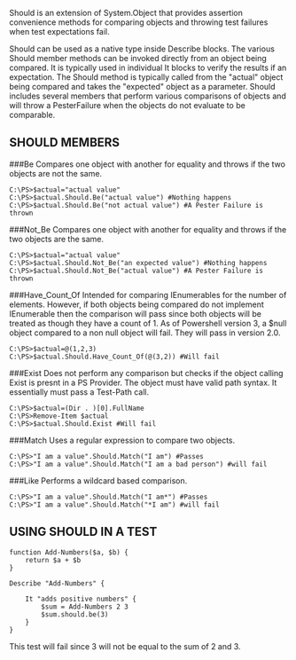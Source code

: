 Should is an extension of System.Object that provides assertion convenience methods for comparing objects and throwing test failures when test expectations fail.

Should can be used as a native type inside Describe blocks. The various Should member methods can be invoked 
directly from an object being compared. It is typically used in individual It blocks to verify the results if an expectation. The Should method is typically called from the "actual" object being compared and takes the "expected" object as a parameter. Should includes several members that perform various comparisons of objects and will throw a PesterFailure when the objects do not evaluate to be comparable.

SHOULD MEMBERS
--------------
###Be
Compares one object with another for equality and throws if the two objects are not the same.

    C:\PS>$actual="actual value"
    C:\PS>$actual.Should.Be("actual value") #Nothing happens
    C:\PS>$actual.Should.Be("not actual value") #A Pester Failure is thrown

###Not_Be
Compares one object with another for equality and throws if the two objects are the same.

    C:\PS>$actual="actual value"
    C:\PS>$actual.Should.Not_Be("an expected value") #Nothing happens
    C:\PS>$actual.Should.Not_Be("actual value") #A Pester Failure is thrown


###Have_Count_Of
Intended for comparing IEnumerables for the number of elements. However, if both objects being compared do not implement IEnumerable then the comparison will pass since both objects will be treated as though they 		have a count of 1. As of Powershell version 3, a $null object compared to a non null object will fail. They will pass in version 2.0.

    C:\PS>$actual=@(1,2,3)
    C:\PS>$actual.Should.Have_Count_Of(@(3,2)) #Will fail

###Exist
Does not perform any comparison but checks if the object calling Exist is presnt in a PS Provider. The object must have valid path syntax. It essentially must pass a Test-Path call.

    C:\PS>$actual=(Dir . )[0].FullName
    C:\PS>Remove-Item $actual
    C:\PS>$actual.Should.Exist #Will fail

###Match
Uses a regular expression to compare two objects.

    C:\PS>"I am a value".Should.Match("I am") #Passes
    C:\PS>"I am a value".Should.Match("I am a bad person") #will fail

###Like
Performs a wildcard based comparison.

    C:\PS>"I am a value".Should.Match("I am*") #Passes
    C:\PS>"I am a value".Should.Match("*I am") #will fail

USING SHOULD IN A TEST
----------------------

	function Add-Numbers($a, $b) {
	    return $a + $b
	}

	Describe "Add-Numbers" {

	    It "adds positive numbers" {
	        $sum = Add-Numbers 2 3
	        $sum.should.be(3)
	    }
	}

This test will fail since 3 will not be equal to the sum of 2 and 3.
